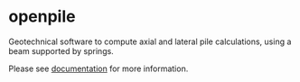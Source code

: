 # openpile

Geotechnical software to compute axial and lateral pile calculations, using a beam supported by springs.

Please see [documentation](https://openpile.readthedocs.io/en/latest/) for more information.